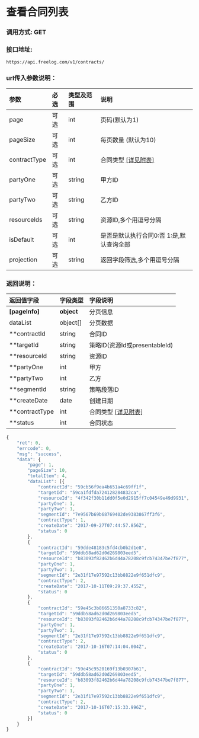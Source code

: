 # 查看合同列表

### 调用方式: GET

### 接口地址:

```
https://api.freelog.com/v1/contracts/
```

### url传入参数说明：

| 参数 | 必选 | 类型及范围 | 说明 |
| :--- | :--- | :--- | :--- |
|page|可选|int|页码(默认为1)|
|pageSize|可选|int|每页数量 (默认为10)|
|contractType|可选|int|合同类型 [[详见附表]][合同类型]|
|partyOne|可选|string|甲方ID|
|partyTwo|可选|string|乙方ID|
|resourceIds|可选|string|资源ID,多个用逗号分隔|
|isDefault|可选|int|是否是默认执行合同0:否 1:是,默认查询全部|
|projection|可选|string|返回字段筛选,多个用逗号分隔|

### 返回说明：
| 返回值字段 | 字段类型 | 字段说明 |
| :--- | :--- | :--- |
| **[pageInfo]** | **object** | 分页信息|
| dataList| object[]| 分页数据|
|  **contractId | string | 合同ID
|  **targetId | string | 策略ID(资源Id或presentableId)
|  **resourceId | string | 资源ID
|  **partyOne | int | 甲方
|  **partyTwo | int | 乙方
|  **segmentId | string | 策略段落ID
|  **createDate | date | 创建日期
|  **contractType | int | 合同类型 [[详见附表]][合同类型] |
|  **status | int | 合同状态

```js
{
    "ret": 0,
    "errcode": 0,
    "msg": "success",
    "data": {
        "page": 1,
        "pageSize": 10,
        "totalItem": 4,
        "dataList": [{
            "contractId": "59cb56f9ea4b651a4c69ff1f",
            "targetId": "59ca1fdfda724128284832ca",
            "resourceId": "4f342f30b11dd0f5e0d2915ff7c04549e49d9931",
            "partyOne": 1,
            "partyTwo": 1,
            "segmentId": "7e9567b69b68769402de9383867ff3f6",
            "contractType": 1,
            "createDate": "2017-09-27T07:44:57.856Z",
            "status": 0
        },
        {
            "contractId": "59dde48183c5fd4cb0b2d1e8",
            "targetId": "59ddb58ad62d0d269803eed5",
            "resourceId": "b83093f82462b6d44a78208c9fcb74347be7f877",
            "partyOne": 1,
            "partyTwo": 1,
            "segmentId": "2e31f17e97592c13bb8822e9f651dfc9",
            "contractType": 2,
            "createDate": "2017-10-11T09:29:37.455Z",
            "status": 0
        },
        {
            "contractId": "59e45c3b86651350a8733c82",
            "targetId": "59ddb58ad62d0d269803eed5",
            "resourceId": "b83093f82462b6d44a78208c9fcb74347be7f877",
            "partyOne": 1,
            "partyTwo": 1,
            "segmentId": "2e31f17e97592c13bb8822e9f651dfc9",
            "contractType": 2,
            "createDate": "2017-10-16T07:14:04.004Z",
            "status": 0
        },
        {
            "contractId": "59e45c9520169f13b0307b61",
            "targetId": "59ddb58ad62d0d269803eed5",
            "resourceId": "b83093f82462b6d44a78208c9fcb74347be7f877",
            "partyOne": 1,
            "partyTwo": 1,
            "segmentId": "2e31f17e97592c13bb8822e9f651dfc9",
            "contractType": 2,
            "createDate": "2017-10-16T07:15:33.996Z",
            "status": 0
        }]
    }
}
```

[合同类型]: http://localhost:4000/附表/合同类型.html "合同类型"